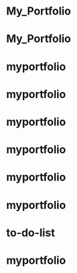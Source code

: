 # My_Portfolio
# My_Portfolio
# myportfolio
# myportfolio
# myportfolio
# myportfolio
# myportfolio
# myportfolio
# to-do-list
# myportfolio
